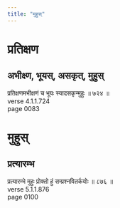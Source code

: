 ```yaml
---
title: "मुहुस्"
---
```


# प्रतिक्षण
## अभीक्ष्ण, भूयस्, असकृत्, मुहुस्
प्रतिक्षणमभीक्षणं च भूयः स्यादसकृन्मुहुः ॥ ७२४ ॥<br />verse 4.1.1.724<br />page 0083

# मुहुस्
## प्रत्यारम्भ
प्रत्यारम्भे मुहुः प्रोक्तो हुं सम्प्रश्नवितर्कयोः ॥ ८७६ ॥<br />verse 5.1.1.876<br />page 0100

